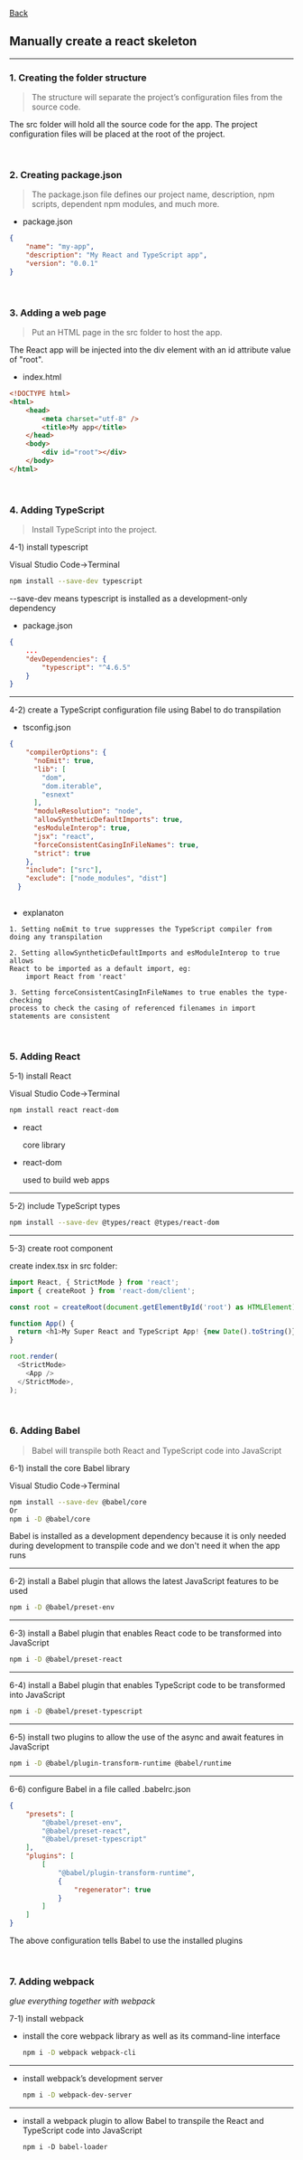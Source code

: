 [Back](README.md)

## Manually create a react skeleton

<hr>


### 1. Creating the folder structure

> The structure will separate the project’s configuration files from the source code.

The src folder will hold all the source code for the app. 
The project configuration files will be placed at the root of the project.

&nbsp;

### 2. Creating package.json

> The package.json file defines our project name, description, npm scripts, dependent npm modules, and much more.

- package.json
```json
{
	"name": "my-app",
	"description": "My React and TypeScript app",
	"version": "0.0.1"
}
```

&nbsp;

### 3. Adding a web page

> Put an HTML page in the src folder to host the app.

The React app will be injected into the div element with an id attribute value of "root".

- index.html

```html
<!DOCTYPE html>
<html>
	<head>
		<meta charset="utf-8" />
		<title>My app</title>
	</head>
	<body>
		<div id="root"></div>
	</body>
</html>
```

&nbsp;

### 4. Adding TypeScript

> Install TypeScript into the project.

4-1) install typescript

Visual Studio Code->Terminal
```bash
npm install --save-dev typescript
```

--save-dev means typescript is installed as a development-only dependency
- package.json
```json
{
	...
	"devDependencies": {
		"typescript": "^4.6.5"
	}
}
```

<hr>

4-2) create a TypeScript configuration file using Babel to do transpilation

- tsconfig.json
```json
{
    "compilerOptions": {
      "noEmit": true,
      "lib": [
        "dom",
        "dom.iterable",
        "esnext"
      ],
      "moduleResolution": "node",    
      "allowSyntheticDefaultImports": true,
      "esModuleInterop": true,
      "jsx": "react",
      "forceConsistentCasingInFileNames": true,
      "strict": true
    },
    "include": ["src"],
    "exclude": ["node_modules", "dist"]
  }
  
```

- explanaton
```
1. Setting noEmit to true suppresses the TypeScript compiler from doing any transpilation

2. Setting allowSyntheticDefaultImports and esModuleInterop to true allows 
React to be imported as a default import, eg:
	import React from 'react'

3. Setting forceConsistentCasingInFileNames to true enables the type-checking 
process to check the casing of referenced filenames in import statements are consistent
```

&nbsp;

### 5. Adding React

5-1) install React

Visual Studio Code->Terminal
```bash
npm install react react-dom
```

- react

	core library


- react-dom

	used to build web apps


<hr>

5-2) include TypeScript types

```bash
npm install --save-dev @types/react @types/react-dom
```

<hr>



5-3) create root component

create index.tsx in src folder:
```javascript
import React, { StrictMode } from 'react';
import { createRoot } from 'react-dom/client';

const root = createRoot(document.getElementById('root') as HTMLElement);

function App() {
  return <h1>My Super React and TypeScript App! {new Date().toString()}</h1>;
}

root.render(
  <StrictMode>
    <App />
  </StrictMode>,
);
```

&nbsp;

### 6. Adding Babel

> Babel will transpile both React and TypeScript code into JavaScript

6-1) install the core Babel library

Visual Studio Code->Terminal
```bash
npm install --save-dev @babel/core
Or
npm i -D @babel/core
```
Babel is installed as a development dependency because it is only needed during development to transpile code and we don't need it when the app runs

<hr>

6-2) install a Babel plugin that allows the latest JavaScript features to be used

```bash
npm i -D @babel/preset-env
```

<hr>

6-3)  install a Babel plugin that enables React code to be transformed into JavaScript

```bash
npm i -D @babel/preset-react
```

<hr>

6-4) install a Babel plugin that enables TypeScript code to be transformed into JavaScript

```bash
npm i -D @babel/preset-typescript
```

<hr>

6-5) install two plugins to allow the use of the async and await features in JavaScript
```bash
npm i -D @babel/plugin-transform-runtime @babel/runtime
```

<hr>

6-6) configure Babel in a file called .babelrc.json

```json
{
	"presets": [
		"@babel/preset-env",
		"@babel/preset-react",
		"@babel/preset-typescript"
	],
	"plugins": [
		[
			"@babel/plugin-transform-runtime",
			{
				"regenerator": true
			}
		]
	]
}
```
The above configuration tells Babel to use the installed plugins

&nbsp;

### 7. Adding webpack

_glue everything together with webpack_

7-1) install webpack
- install the core webpack library as well as its command-line interface

  ```bash
  npm i -D webpack webpack-cli
  ```

<hr>


- install webpack’s development server
  ```bash
  npm i -D webpack-dev-server
  ``` 

<hr>

- install a webpack plugin to allow Babel to transpile the React and TypeScript code into JavaScript
  ```
  npm i -D babel-loader
  ```
